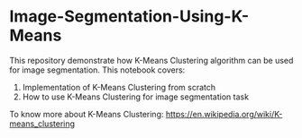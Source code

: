 # Image-Segmentation-Using-K-Means
This repository demonstrate how K-Means Clustering algorithm can be used for image segmentation.
This notebook covers:
1. Implementation of K-Means Clustering from scratch
2. How to use K-Means Clustering for image segmentation task

To know more about K-Means Clustering: https://en.wikipedia.org/wiki/K-means_clustering
